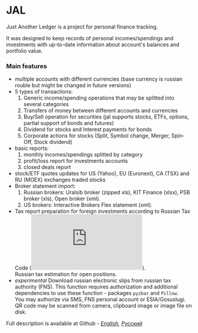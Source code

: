 # JAL 
Just Another Ledger is a project for personal finance tracking.

It was designed to keep records of personal incomes/spendings and investments with up-to-date information about account's balances and portfolio value.

### Main features
- multiple accounts with different currencies (base currency is russian rouble but might be changed in future versions)
- 5 types of transactions: 
    1. Generic income/spending operations that may be splitted into several categories
    2. Transfers of money between different accounts and currencies
    3. Buy/Sell operation for securities (jal supports stocks, ETFs, options, partial support of bonds and futures)
    4. Dividend for stocks and Interest payments for bonds
    5. Corporate actions for stocks (Split, Symbol change, Merger, Spin-Off, Stock dividend)
- basic reports:
    1. monthly incomes/spendings splitted by category
    2. profit/loss report for investments accounts
    3. closed deals report 
- stock/ETF quotes updates for US (Yahoo), EU (Euronext), CA (TSX) and RU (MOEX) exchanges traded stocks
- Broker statement import:
    1. Russian brokers: Uralsib broker (zipped xls), KIT Finance (xlsx), PSB broker (xls), Open broker (xml).
    2. US brokers: Interactive Brokers Flex statement (xml).
- Tax report preparation for foreign investments according to Russian Tax Code (![manual](https://github.com/titov-vv/jal/blob/master/docs/ru-tax-3ndfl/taxes.md)).  
Russian tax estimation for open positions.
- *experimental* Download russian electronic slips from russian tax authority (FNS). This function requires authorization and additional dependencies to use these function - packages `pyzbar` and `Pillow`.  
You may authorize via SMS, FNS personal account or ESIA/Gosuslugi. QR code may be scanned from camera, clipboard image or image file on disk.

Full description is available at Github - *[English](https://github.com/titov-vv/jal/blob/master/docs/README.md), [Русский](https://github.com/titov-vv/jal/blob/master/docs/README.ru.md)*